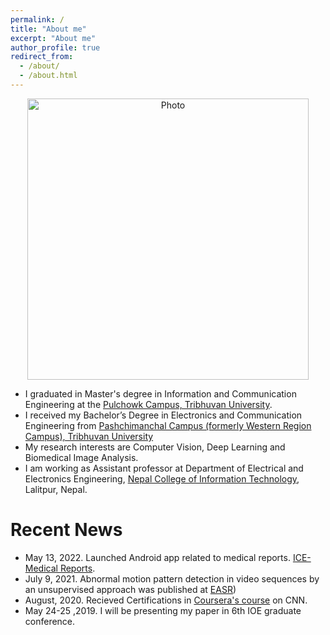 ```yaml
---
permalink: /
title: "About me"
excerpt: "About me"
author_profile: true
redirect_from: 
  - /about/
  - /about.html
---
```


<p align="center">
  <img src="https://himalacharya.github.io/files/Himal_IMG.jpg?raw=true" alt="Photo" style="width: 450px;"/> 
</p>

* I graduated in Master's degree in Information and Communication Engineering at the [Pulchowk Campus, Tribhuvan University](https://www.pcampus.edu.np).
* I received my Bachelor’s Degree in Electronics and Communication Engineering from [Pashchimanchal Campus (formerly Western Region Campus), Tribhuvan University ](https://www.ioepas.edu.np/)
*  My research interests are Computer Vision, Deep Learning and Biomedical Image Analysis.
*  I am working as Assistant professor at Department of Electrical and Electronics Engineering, [Nepal College of Information Technology](https://www.ncit.edu.np), Lalitpur, Nepal.


# Recent News
* May 13, 2022. Launched Android app related to medical reports. [ICE-Medical Reports](https://play.google.com/store/apps/details?id=inc.techxonia.icemedicalreportsemergency).
* July 9, 2021. Abnormal motion pattern detection in video sequences by an unsupervised approach was published at [EASR](https://ph01.tci-thaijo.org/index.php/easr/article/view/241494))
* August, 2020. Recieved Certifications in [Coursera's course](https://www.coursera.org/account/accomplishments/certificate/7AZEXQ9UJNTV) on CNN.
* May 24-25 ,2019. I will be presenting my paper in 6th IOE graduate conference.
